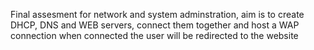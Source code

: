Final assesment for network and system adminstration, aim is to create DHCP, DNS and WEB servers, connect them together and host a WAP connection when connected the user will be redirected to the website
